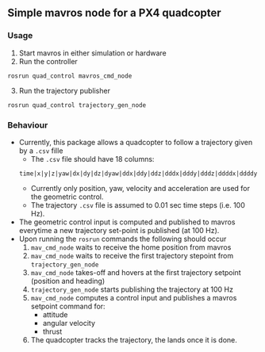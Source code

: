 ## Simple mavros node for a PX4 quadcopter
### Usage
1. Start mavros in either simulation or hardware
2. Run the controller
```
rosrun quad_control mavros_cmd_node
```
3. Run the trajectory publisher
```
rosrun quad_control trajectory_gen_node
```
### Behaviour
- Currently, this package allows a quadcopter to follow a trajectory given by a ```.csv``` fille
    - The ```.csv``` file should have 18 columns:
    ```
    time|x|y|z|yaw|dx|dy|dz|dyaw|ddx|ddy|ddz|dddx|dddy|dddz|ddddx|ddddy|ddddz
    ```
    - Currently only position, yaw, velocity and acceleration are used for the geometric control.
    - The trajectory ```.csv``` file is assumed to 0.01 sec time steps (i.e. 100 Hz).
- The geometric control input is computed and published to mavros everytime a new trajectory set-point is published (at 100 Hz).
- Upon running the ```rosrun``` commands the following should occur
    1. ```mav_cmd_node``` waits to receive the home position from mavros
    2. ```mav_cmd_node``` waits to receive the first trajectory stepoint from ```trajectory_gen_node```
    3. ```mav_cmd_node``` takes-off and hovers at the first trajectory setpoint (position and heading)
    4. ```trajectory_gen_node``` starts publishing the trajectory at 100 Hz
    5. ```mav_cmd_node``` computes a control input and publishes a mavros setpoint command for:
        - attitude
        - angular velocity
        - thrust
    6. The quadcopter tracks the trajectory, the lands once it is done.

